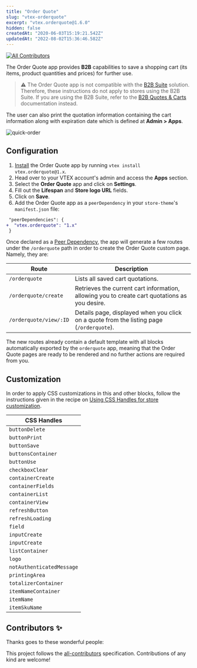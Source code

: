```yaml
---
title: "Order Quote"
slug: "vtex-orderquote"
excerpt: "vtex.orderquote@1.6.0"
hidden: false
createdAt: "2020-06-03T15:19:21.542Z"
updatedAt: "2022-08-02T15:36:46.582Z"
---
```

<!-- ALL-CONTRIBUTORS-BADGE:START - Do not remove or modify this section -->

[![All Contributors](https://img.shields.io/badge/all_contributors-0-orange.svg?style=flat-square)](#contributors-)

<!-- ALL-CONTRIBUTORS-BADGE:END -->

The Order Quote app provides **B2B** capabilities to save a shopping cart (its items, product quantities and prices) for further use.

> ⚠️ The Order Quote app is not compatible with the [B2B Suite](https://developers.vtex.com/vtex-developer-docs/docs/vtex-b2b-suite) solution. Therefore, these instructions do not apply to stores using the B2B Suite. If you are using the B2B Suite, refer to the [B2B Quotes & Carts](https://developers.vtex.com/vtex-developer-docs/docs/vtex-b2b-quotes) documentation instead.

The user can also print the quotation information containing the cart information along with expiration date which is defined at **Admin > Apps**.

![quick-order](https://user-images.githubusercontent.com/52087100/94163217-f5f35500-fe5d-11ea-8ac1-b1fd3c717ae5.png)

## Configuration

1. [Install](https://vtex.io/docs/recipes/development/installing-an-app/) the Order Quote app by running `vtex install vtex.orderquote@1.x`.
2. Head over to your VTEX account's admin and access the **Apps** section.
3. Select the **Order Quote** app and click on **Settings**.
4. Fill out the **Lifespan** and **Store logo URL** fields.
5. Click on **Save**.
6. Add the Order Quote app as a `peerDependency` in your `store-theme`'s `manifest.json` file:

```diff
 "peerDependencies": {
+  "vtex.orderquote": "1.x"
 }
```

Once declared as a [Peer Dependency](https://vtex.io/docs/concepts/peerdependencies/), the app will generate a few routes under the `/orderquote` path in order to create the Order Quote custom page. Namely, they are:

| Route                  | Description                                                                                   |
| ---------------------- | --------------------------------------------------------------------------------------------- |
| `/orderquote`          | Lists all saved cart quotations.                                                              |
| `/orderquote/create`   | Retrieves the current cart information, allowing you to create cart quotations as you desire. |
| `/orderquote/view/:ID` | Details page, displayed when you click on a quote from the listing page (`/orderquote`).      |

The new routes already contain a default template with all blocks automatically exported by the `orderquote` app, meaning that the Order Quote pages are ready to be rendered and no further actions are required from you.

## Customization

In order to apply CSS customizations in this and other blocks, follow the instructions given in the recipe on [Using CSS Handles for store customization](https://vtex.io/docs/recipes/style/using-css-handles-for-store-customization).

| CSS Handles               |
| ------------------------- |
| `buttonDelete`            |
| `buttonPrint`             |
| `buttonSave`              |
| `buttonsContainer`        |
| `buttonUse`               |
| `checkboxClear`           |
| `containerCreate`         |
| `containerFields`         |
| `containerList`           |
| `containerView`           |
| `refreshButton`           |
| `refreshLoading`          |
| `field`                   |
| `inputCreate`             |
| `inputCreate`             |
| `listContainer`           |
| `logo`                    |
| `notAuthenticatedMessage` |
| `printingArea`            |
| `totalizerContainer`      |
| `itemNameContainer`       |
| `itemName`                |
| `itemSkuName`             |

<!-- DOCS-IGNORE:start -->

## Contributors ✨

Thanks goes to these wonderful people:

<!-- ALL-CONTRIBUTORS-LIST:START - Do not remove or modify this section -->
<!-- prettier-ignore-start -->
<!-- markdownlint-disable -->
<!-- markdownlint-enable -->
<!-- prettier-ignore-end -->

<!-- ALL-CONTRIBUTORS-LIST:END -->

This project follows the [all-contributors](https://github.com/all-contributors/all-contributors) specification. Contributions of any kind are welcome!

<!-- DOCS-IGNORE:end -->